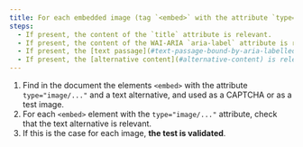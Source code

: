 ```yaml
---
title: For each embedded image (tag `<embed>` with the attribute `type="image/..."`) used as a [CAPTCHA](#captcha) or as a [test image](#image-test), having a [text alternative](#alternative-text-image) or an [alternative content](#alternative-content), is this alternative relevant?
steps:
  - If present, the content of the `title` attribute is relevant.
  - If present, the content of the WAI-ARIA `aria-label` attribute is relevant.
  - If present, the [text passage](#text-passage-bound-by-aria-labelledby-or-aria-describedby) associated via the `aria-labelledby` WAI-ARIA attribute is relevant.
  - If present, the [alternative content](#alternative-content) is relevant.
---
```


1. Find in the document the elements `<embed>` with the attribute `type="image/..."` and a text alternative, and used as a CAPTCHA or as a test image.
2. For each `<embed>` element with the `type="image/..."` attribute, check that the text alternative is relevant.
3. If this is the case for each image, **the test is validated**.
